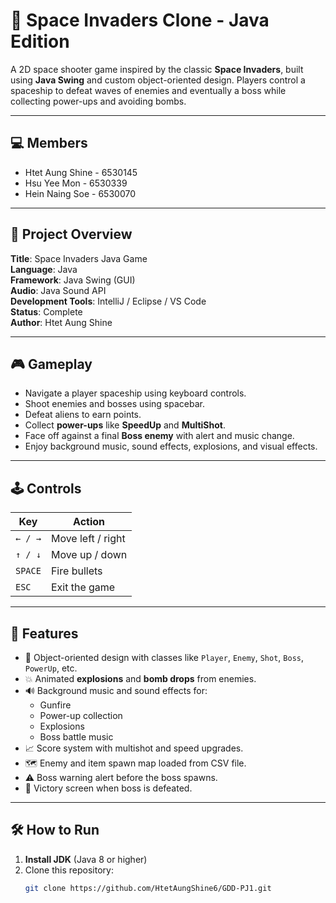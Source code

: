 # 👾 Space Invaders Clone - Java Edition

A 2D space shooter game inspired by the classic **Space Invaders**, built using **Java Swing** and custom object-oriented design. Players control a spaceship to defeat waves of enemies and eventually a boss while collecting power-ups and avoiding bombs.

---

## 💻 Members
- Htet Aung Shine - 6530145
- Hsu Yee Mon - 6530339
- Hein Naing Soe - 6530070

---

## 🚀 Project Overview

**Title**: Space Invaders Java Game  
**Language**: Java  
**Framework**: Java Swing (GUI)  
**Audio**: Java Sound API  
**Development Tools**: IntelliJ / Eclipse / VS Code  
**Status**: Complete  
**Author**: Htet Aung Shine

---

## 🎮 Gameplay

- Navigate a player spaceship using keyboard controls.
- Shoot enemies and bosses using spacebar.
- Defeat aliens to earn points.
- Collect **power-ups** like **SpeedUp** and **MultiShot**.
- Face off against a final **Boss enemy** with alert and music change.
- Enjoy background music, sound effects, explosions, and visual effects.

---

## 🕹️ Controls

| Key        | Action                   |
|------------|--------------------------|
| `← / →`    | Move left / right        |
| `↑ / ↓`    | Move up / down           |
| `SPACE`    | Fire bullets             |
| `ESC`      | Exit the game            |

---

## 🧩 Features

- 🧠 Object-oriented design with classes like `Player`, `Enemy`, `Shot`, `Boss`, `PowerUp`, etc.
- 💥 Animated **explosions** and **bomb drops** from enemies.
- 🔊 Background music and sound effects for:
  - Gunfire
  - Power-up collection
  - Explosions
  - Boss battle music
- 📈 Score system with multishot and speed upgrades.
- 🗺️ Enemy and item spawn map loaded from CSV file.
- ⚠️ Boss warning alert before the boss spawns.
- 🎉 Victory screen when boss is defeated.

---

## 🛠️ How to Run

1. **Install JDK** (Java 8 or higher)
2. Clone this repository:
   ```bash
   git clone https://github.com/HtetAungShine6/GDD-PJ1.git
